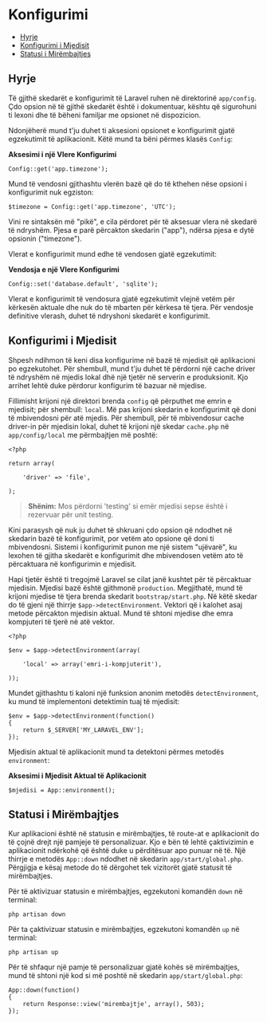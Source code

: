 # Konfigurimi

- [Hyrje](#hyrje)
- [Konfigurimi i Mjedisit](#konfigurimi-mjedisit)
- [Statusi i Mirëmbajtjes](#statusi-mirembajtjes)

<a name="hyrje"></a>
## Hyrje

Të gjithë skedarët e konfigurimit të Laravel ruhen në direktorinë `app/config`. Çdo opsion në të gjithë skedarët është i dokumentuar, kështu që sigurohuni ti lexoni dhe të bëheni familjar me opsionet në dispozicion.

Ndonjëherë mund t'ju duhet ti aksesioni opsionet e konfigurimit gjatë egzekutimit të aplikacionit. Këtë mund ta bëni përmes klasës `Config`: 

**Aksesimi i një Vlere Konfigurimi**

	Config::get('app.timezone');

Mund të vendosni gjithashtu vlerën bazë që do të kthehen nëse opsioni i konfigurimit nuk egziston:

	$timezone = Config::get('app.timezone', 'UTC');

Vini re sintaksën më "pikë", e cila përdoret për të aksesuar vlera në skedarë të ndryshëm. Pjesa e parë përcakton skedarin ("app"), ndërsa pjesa e dytë opsionin ("timezone").

Vlerat e konfigurimit mund edhe të vendosen gjatë egzekutimit:

**Vendosja e një Vlere Konfigurimi**

	Config::set('database.default', 'sqlite');

Vlerat e konfigurimit të vendosura gjatë egzekutimit vlejnë vetëm për kërkesën aktuale dhe nuk do të mbarten për kërkesa të tjera. Për vendosje definitive vlerash, duhet të ndryshoni skedarët e konfigurimit.

<a name="konfigurimi-mjedisit"></a>
## Konfigurimi i Mjedisit

Shpesh ndihmon të keni disa konfigurime në bazë të mjedisit që aplikacioni po egzekutohet. Për shembull, mund t'ju duhet të përdorni një cache driver të ndryshëm në mjedis lokal dhë një tjetër në serverin e produksionit. Kjo arrihet lehtë duke përdorur konfigurim të bazuar në mjedise.

Fillimisht krijoni një direktori brenda `config` që përputhet me emrin e mjedisit; për shembull: `local`. Më pas krijoni skedarin e konfigurimit që doni të mbivendosni për atë mjedis. Për shembull, për të mbivendosur cache driver-in për mjedisin lokal, duhet të krijoni një skedar `cache.php` në `app/config/local` me përmbajtjen më poshtë:

	<?php

	return array(

		'driver' => 'file',

	);

> **Shënim:** Mos përdorni 'testing' si emër mjedisi sepse është i rezervuar për unit testing.

Kini parasysh që nuk ju duhet të shkruani çdo opsion që ndodhet në skedarin bazë të konfigurimit, por vetëm ato opsione që doni ti mbivendosni. Sistemi i konfigurimit punon me një sistem "ujëvarë", ku lexohen të gjitha skedarët e konfigurimit dhe mbivendosen vetëm ato të përcaktuara në konfigurimin e mjedisit.

Hapi tjetër është ti tregojmë Laravel se cilat janë kushtet për të përcaktuar mjedisin. Mjedisi bazë është gjithmonë `production`. Megjithatë, mund të krijoni mjedise të tjera brenda skedarit `bootstrap/start.php`. Në këtë skedar do të gjeni një thirrje `$app->detectEnvironment`. Vektori që i kalohet asaj metode përcakton mjedisin aktual. Mund të shtoni mjedise dhe emra kompjuteri të tjerë në atë vektor.

    <?php

    $env = $app->detectEnvironment(array(

        'local' => array('emri-i-kompjuterit'),

    ));

Mundet gjithashtu ti kaloni një funksion anonim metodës `detectEnvironment`, ku mund të implementoni detektimin tuaj të mjedisit:

	$env = $app->detectEnvironment(function()
	{
		return $_SERVER['MY_LARAVEL_ENV'];
	});

Mjedisin aktual të aplikacionit mund ta detektoni përmes metodës `environment`:

**Aksesimi i Mjedisit Aktual të Aplikacionit**

	$mjedisi = App::environment();

<a name="statusi-mirembajtjes"></a>
## Statusi i Mirëmbajtjes

Kur aplikacioni është në statusin e mirëmbajtjes, të route-at e aplikacionit do të çojnë drejt një pamjeje të personalizuar. Kjo e bën të lehtë çaktivizimin e aplikacionit ndërkohë që është duke u përditësuar apo punuar në të. Një thirrje e metodës `App::down` ndodhet në skedarin `app/start/global.php`. Përgjigja e kësaj metode do të dërgohet tek vizitorët gjatë statusit të mirëmbajtjes.

Për të aktivizuar statusin e mirëmbajtjes, egzekutoni komandën `down` në terminal:

	php artisan down

Për ta çaktivizuar statusin e mirëmbajtjes, egzekutoni komandën `up` në terminal:

	php artisan up

Për të shfaqur një pamje të personalizuar gjatë kohës së mirëmbajtjes, mund të shtoni një kod si më poshtë në skedarin `app/start/global.php`:

	App::down(function()
	{
		return Response::view('mirembajtje', array(), 503);
	});
